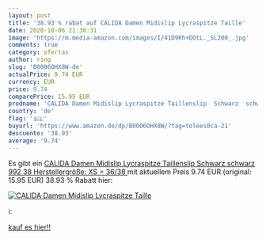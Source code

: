 ```yaml
---
layout: post
title: '38.93 % rabat auf CALIDA Damen Midislip Lycraspitze Taille'
date: 2020-10-06 21:30:31
image: 'https://m.media-amazon.com/images/I/41D9Kh+DOtL._SL200_.jpg'
comments: true
category: ofertas
author: ring
slug: 'B0006OHX8W-de'
actualPrice: 9.74 EUR
currency: EUR
price: 9.74
comparePrice: 15.95 EUR
prodname: 'CALIDA Damen Midislip Lycraspitze Taillenslip  Schwarz  schwarz 992   38  Herstellergröße: XS = 36/38 '
country: 'de'
flag: '🇩🇪'
buyurl: 'https://www.amazon.de/dp/B0006OHX8W/?tag=tolees0ca-21'
descuento: '38.93'
average: '9.74'
---
```


Es gibt ein [CALIDA Damen Midislip Lycraspitze Taillenslip  Schwarz  schwarz 992   38  Herstellergröße: XS = 36/38 ](https://www.amazon.de/dp/B0006OHX8W/?tag=tolees0ca-21) mit aktuellem Preis 9.74 EUR (original: 15.95 EUR) 38.93 % Rabatt hier:

[![CALIDA Damen Midislip Lycraspitze Taille](https://m.media-amazon.com/images/I/41D9Kh+DOtL._SL200_.jpg)](https://www.amazon.de/dp/B0006OHX8W/?tag=tolees0ca-21)

ℹ️:


[kauf es hier!!](https://www.amazon.de/dp/B0006OHX8W/?tag=tolees0ca-21)

